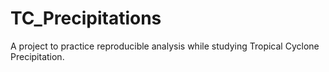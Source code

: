 # TC_Precipitations
A project to practice reproducible analysis while studying Tropical Cyclone Precipitation.
